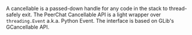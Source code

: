 A cancellable is a passed-down handle for any code in the stack to thread-safely exit. The PeerChat Cancellable API is a light wrapper over `threading.Event` a.k.a. Python Event. The interface is based on GLib's GCancellable API.
